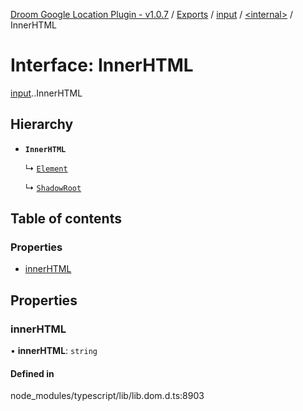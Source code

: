 [Droom Google Location Plugin - v1.0.7](../README.md) / [Exports](../modules.md) / [input](../modules/input.md) / [<internal\>](../modules/input._internal_.md) / InnerHTML

# Interface: InnerHTML

[input](../modules/input.md).[<internal>](../modules/input._internal_.md).InnerHTML

## Hierarchy

- **`InnerHTML`**

  ↳ [`Element`](input._internal_.Element.md)

  ↳ [`ShadowRoot`](input._internal_.ShadowRoot.md)

## Table of contents

### Properties

- [innerHTML](input._internal_.InnerHTML.md#innerhtml)

## Properties

### innerHTML

• **innerHTML**: `string`

#### Defined in

node_modules/typescript/lib/lib.dom.d.ts:8903
